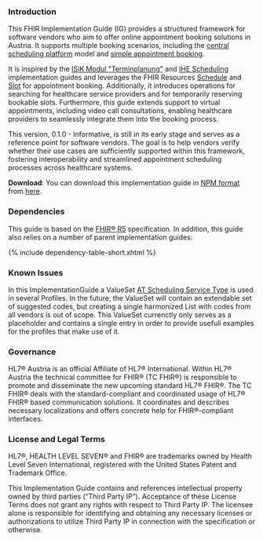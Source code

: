 ### Introduction

This FHIR Implementation Guide (IG) provides a structured framework for software vendors who aim to offer online appointment booking solutions in Austria. It supports multiple booking scenarios, including the [central scheduling platform](scenarios.html#central-scheduling-platform) model and [simple appointment booking](scenarios.html#simple-appointment-booking).

It is inspired by the [ISiK Modul "Terminplanung"](https://simplifier.net/isik-terminplanung-v4/~introduction) and [IHE Scheduling](https://build.fhir.org/ig/IHE/ITI.Scheduling/index.html) implementation guides and leverages the FHIR Resources [Schedule](https://www.hl7.org/fhir/schedule.html) and [Slot](https://www.hl7.org/fhir/slot.html) for appointment booking. Additionally, it introduces operations for searching for healthcare service providers and for temporarily reserving bookable slots. Furthermore, this guide extends support to virtual appointments, including video call consultations, enabling healthcare providers to seamlessly integrate them into the booking process.

This version, 0.1.0 - Informative, is still in its early stage and serves as a reference point for software vendors. The goal is to help vendors verify whether their use cases are sufficiently supported within this framework, fostering interoperability and streamlined appointment scheduling processes across healthcare systems.

**Download**: You can download this implementation guide in [NPM format](https://confluence.hl7.org/display/FHIR/NPM+Package+Specification) from [here](package.tgz).


### Dependencies
This guide is based on the <a href="{{site.data.fhir.path}}">FHIR® R5</a> specification.  In addition, this guide also relies on a number of parent implementation guides:

{% include dependency-table-short.xhtml %}

### Known Issues
In this ImplementationGuide a ValueSet [AT Scheduling Service Type](ValueSet-AtSchedulingServiceType.html) is used in several Profiles. In the future, the ValueSet will contain an extendable set of suggested codes, but creating a single harmonized List with codes from all vendors is out of scope. This ValueSet currenctly only serves as a placeholder and contains a single entry in order to provide usefull examples for the profiles that make use of it.
 
### Governance

HL7® Austria is an official Affiliate of HL7® International. Within HL7® Austria the technical committee for FHIR® (TC FHIR®) is responsible to promote and disseminate the new upcoming standard HL7® FHIR®.
The TC FHIR® deals with the standard-compliant and coordinated usage of HL7® FHIR® based communication solutions.
It coordinates and describes necessary localizations and offers concrete help for FHIR®-compliant interfaces.

### License and Legal Terms
HL7®, HEALTH LEVEL SEVEN® and FHIR® are trademarks owned by Health Level Seven International, registered with the United States Patent and Trademark Office.

This Implementation Guide contains and references intellectual property owned by third parties (“Third Party IP”). Acceptance of these License Terms does not grant any rights with respect to Third Party IP. The licensee alone is responsible for identifying and obtaining any necessary licenses or authorizations to utilize Third Party IP in connection with the specification or otherwise.

